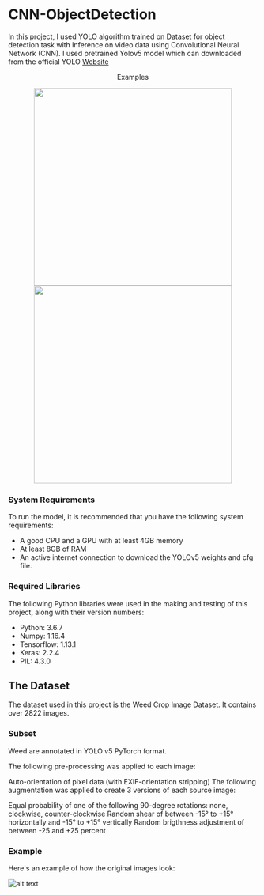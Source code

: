 # CNN-ObjectDetection
In this project, I used YOLO algorithm trained on [Dataset](https://www.kaggle.com/datasets/vinayakshanawad/weedcrop-image-dataset?resource=download) for object detection task with Inference on video data using Convolutional Neural Network (CNN). I used pretrained Yolov5 model which can downloaded from the official YOLO [Website](https://pjreddie.com/darknet/yolo/)
<center>Examples</center>
<p align="center">
  <img src="https://user-images.githubusercontent.com/130169662/230648205-b70e44ca-2d14-4398-a7ad-fbadebdf8418.png" width="400" height="400" />
  <img src="https://user-images.githubusercontent.com/130169662/230648217-ad46d4bd-7277-404a-982d-045927d49188.png" width="400" height="400" /> 
</p>

### System Requirements

To run the model, it is recommended that you have the following system requirements:

- A good CPU and a GPU with at least 4GB memory
- At least 8GB of RAM
- An active internet connection to download the YOLOv5 weights and cfg file.

### Required Libraries

The following Python libraries were used in the making and testing of this project, along with their version numbers:

- Python: 3.6.7
- Numpy: 1.16.4
- Tensorflow: 1.13.1
- Keras: 2.2.4
- PIL: 4.3.0

## The Dataset

The dataset used in this project is the Weed Crop Image Dataset. It contains over 2822 images.

### Subset

Weed are annotated in YOLO v5 PyTorch format.

The following pre-processing was applied to each image:

Auto-orientation of pixel data (with EXIF-orientation stripping)
The following augmentation was applied to create 3 versions of each source image:

Equal probability of one of the following 90-degree rotations: none, clockwise, counter-clockwise
Random shear of between -15° to +15° horizontally and -15° to +15° vertically
Random brigthness adjustment of between -25 and +25 percent


### Example

Here's an example of how the original images look:

![alt text](insert-image-url-here)



